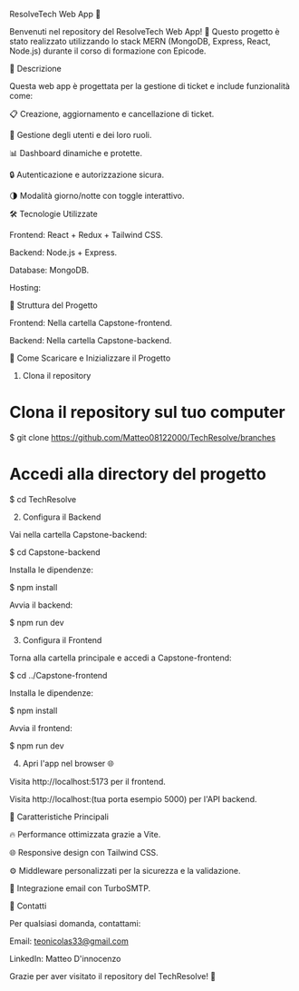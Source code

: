 ResolveTech Web App 🚀

Benvenuti nel repository del ResolveTech Web App! 🎉 Questo progetto è stato realizzato utilizzando lo stack MERN (MongoDB, Express, React, Node.js) durante il corso di formazione con Epicode.

📝 Descrizione

Questa web app è progettata per la gestione di ticket e include funzionalità come:

📋 Creazione, aggiornamento e cancellazione di ticket.

👤 Gestione degli utenti e dei loro ruoli.

📊 Dashboard dinamiche e protette.

🔒 Autenticazione e autorizzazione sicura.

🌗 Modalità giorno/notte con toggle interattivo.

🛠️ Tecnologie Utilizzate

Frontend: React + Redux + Tailwind CSS.

Backend: Node.js + Express.

Database: MongoDB.

Hosting:

📂 Struttura del Progetto

Frontend: Nella cartella Capstone-frontend.

Backend: Nella cartella Capstone-backend.

🚀 Come Scaricare e Inizializzare il Progetto

1. Clona il repository

# Clona il repository sul tuo computer

$ git clone https://github.com/Matteo08122000/TechResolve/branches

# Accedi alla directory del progetto

$ cd TechResolve

2. Configura il Backend

Vai nella cartella Capstone-backend:

$ cd Capstone-backend

Installa le dipendenze:

$ npm install


Avvia il backend:

$ npm run dev

3. Configura il Frontend

Torna alla cartella principale e accedi a Capstone-frontend:

$ cd ../Capstone-frontend

Installa le dipendenze:

$ npm install

Avvia il frontend:

$ npm run dev

4. Apri l'app nel browser 🌐

Visita http://localhost:5173 per il frontend.

Visita http://localhost:(tua porta esempio 5000) per l'API backend.

🌟 Caratteristiche Principali

🔥 Performance ottimizzata grazie a Vite.

🌐 Responsive design con Tailwind CSS.

⚙️ Middleware personalizzati per la sicurezza e la validazione.

📩 Integrazione email con TurboSMTP.

📧 Contatti

Per qualsiasi domanda, contattami:

Email: teonicolas33@gmail.com

LinkedIn: Matteo D'innocenzo

Grazie per aver visitato il repository del TechResolve! 🌟
